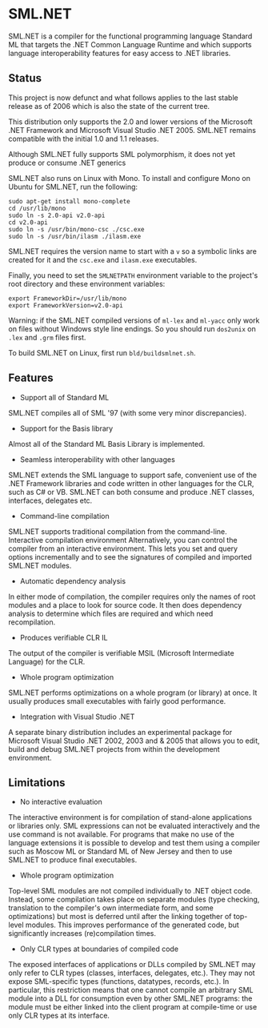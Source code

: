 SML.NET
=======

SML.NET   is  a   compiler   for  the   functional
programming language Standard  ML that targets the
.NET  Common Language  Runtime and  which supports
language interoperability features for easy access
to .NET libraries.

Status
------

This  project  is  now defunct  and  what  follows
applies  to the  last  stable release  as of  2006
which is also the state of the current tree.

This distribution only supports  the 2.0 and lower
versions  of  the  Microsoft  .NET  Framework  and
Microsoft Visual Studio .NET 2005. SML.NET remains
compatible with the initial 1.0 and 1.1 releases.

Although SML.NET fully  supports SML polymorphism,
it does not yet produce or consume .NET generics

SML.NET also runs on Linux with Mono. To install
and configure Mono on Ubuntu for SML.NET, run the
following:

```
sudo apt-get install mono-complete
cd /usr/lib/mono
sudo ln -s 2.0-api v2.0-api
cd v2.0-api
sudo ln -s /usr/bin/mono-csc ./csc.exe
sudo ln -s /usr/bin/ilasm ./ilasm.exe
```

SML.NET requires the version name to start with
a `v` so a symbolic links are created for it and
the `csc.exe` and `ilasm.exe` executables.

Finally, you need to set the `SMLNETPATH`
environment variable to the project's root
directory and these environment variables:

```
export FrameworkDir=/usr/lib/mono
export FrameworkVersion=v2.0-api
```

Warning: if the SML.NET compiled versions of
`ml-lex` and `ml-yacc` only work on files without
Windows style line endings. So you should run
`dos2unix` on `.lex` and `.grm` files first.

To build SML.NET on Linux, first run `bld/buildsmlnet.sh`.

Features
--------

* Support all of Standard ML

SML.NET compiles  all of  SML '97 (with  some very
minor discrepancies).

* Support for the Basis library

Almost  all of  the Standard  ML Basis  Library is
implemented.

* Seamless  interoperability with  other languages

SML.NET extends the SML  language to support safe,
convenient use of the .NET Framework libraries and
code written in other  languages for the CLR, such
as C# or VB. SML.NET  can both consume and produce
.NET classes, interfaces, delegates etc.

* Command-line compilation

SML.NET supports traditional  compilation from the
command-line. Interactive  compilation environment
Alternatively, you  can control the  compiler from
an  interactive  environment.  This lets  you  set
and  query options  incrementally and  to see  the
signatures  of   compiled  and   imported  SML.NET
modules.

* Automatic dependency analysis

In  either  mode   of  compilation,  the  compiler
requires  only the  names  of root  modules and  a
place  to  look  for  source code.  It  then  does
dependency analysis  to determine which  files are
required and which need recompilation.

* Produces verifiable CLR IL

The  output of  the  compiler  is verifiable  MSIL
(Microsoft Intermediate Language) for the CLR.

* Whole program optimization

SML.NET performs optimizations  on a whole program
(or library)  at once.  It usually  produces small
executables with fairly good performance.

* Integration with Visual Studio .NET

A   separate  binary   distribution  includes   an
experimental package  for Microsoft  Visual Studio
.NET  2002, 2003  and &  2005 that  allows you  to
edit, build and debug SML.NET projects from within
the development environment.

Limitations
-----------

* No interactive evaluation

The interactive environment  is for compilation of
stand-alone  applications or  libraries only.  SML
expressions can not be evaluated interactively and
the  use command  is not  available. For  programs
that make no use of  the language extensions it is
possible to develop and test them using a compiler
such as Moscow ML or Standard ML of New Jersey and
then to use SML.NET to produce final executables.

* Whole program optimization

Top-level   SML    modules   are    not   compiled
individually  to .NET  object code.  Instead, some
compilation takes place  on separate modules (type
checking,  translation   to  the   compiler's  own
intermediate  form,  and some  optimizations)  but
most is deferred until  after the linking together
of top-level modules. This improves performance of
the  generated code,  but significantly  increases
(re)compilation times.

* Only CLR types at boundaries of compiled code

The  exposed interfaces  of  applications or  DLLs
compiled by  SML.NET may  only refer to  CLR types
(classes,   interfaces,  delegates,   etc.).  They
may  not  expose  SML-specific  types  (functions,
datatypes,  records,  etc.). In  particular,  this
restriction  means  that  one  cannot  compile  an
arbitrary SML  module into  a DLL  for consumption
even by  other SML.NET  programs: the  module must
be  either  linked  into  the  client  program  at
compile-time  or   use  only  CLR  types   at  its
interface.

